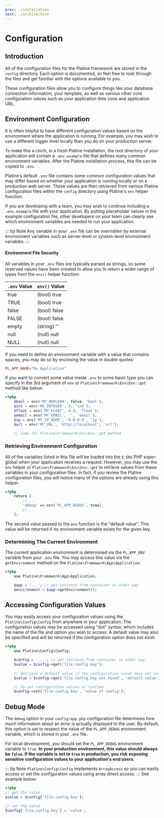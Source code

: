 ```yaml
---
prev: ./installation
next: ./architecture
---
```

# Configuration

## Introduction

All of the configuration files for the Platine framework are stored in the `config` directory. Each option is documented, so feel free to look through the files and get familiar with the options available to you.

These configuration files allow you to configure things like your database connection information, your template, as well as various other core configuration values such as your application time zone and application URL.

## Environment Configuration

It is often helpful to have different configuration values based on the environment where the application is running. For example, you may wish to use a different logger level locally than you do on your production server.

To make this a cinch, in a fresh Platine installation, the root directory of your application will contain a `.env.example` file that defines many common environment variables. After the Platine installation process, this file can be copied to `.env`.

Platine's default `.env` file contains some common configuration values that may differ based on whether your application is running locally or on a production web server. These values are then retrieved from various Platine configuration files within the `config` directory using Platine's `env` helper function.

If you are developing with a team, you may wish to continue including a `.env.example` file with your application. By putting placeholder values in the example configuration file, other developers on your team can clearly see which environment variables are needed to run your application.

::: tip Note
Any variable in your `.env` file can be overridden by external environment variables such as server-level or system-level environment variables.
:::
#### Environment File Security

All variables in your `.env` files are typically parsed as strings, so some reserved values have been created to allow you to return a wider range of types from the `env()` helper function:

| `.env` Value | `env()` Value |
| ------------ | ------------- |
| true         | (bool) true   |
| TRUE         | (bool) true   |
| false        | (bool) false  |
| FALSE        | (bool) false  |
| empty        | (string) ''   |
| null         | (null) null   |
| NULL         | (null) null   |

If you need to define an environment variable with a value that contains spaces, you may do so by enclosing the value in double quotes:

```ini
PL_APP_NAME="My Application"
```

If you want to convert some value inside `.env` to some basic type you can specify in the 3rd argument of `env` or `Platine\Framework\Env\Env::get` method like below:

```php
<?php
    $bool = env('MY_BOOLEAN', false, 'bool');
	$int = env('MY_INTEGER', 0, 'int');
	$float = env('MY_FLOAT', 0.0, 'float');
	$email = env('MY_EMAIL', '', 'email');
	$ip = env('MY_IP_ADDR', '0.0.0.0', 'ip');
	$url = env('MY_URL', 'http://localhost', 'url');
	
	// same for Platine\Framework\Env\Env::get method
```

### Retrieving Environment Configuration

All of the variables listed in this file will be loaded into the `$_ENV` PHP super-global when your application receives a request. However, you may use the `env` helper or `Platine\Framework\Env\Env::get` to retrieve values from these variables in your configuration files. In fact, if you review the Platine configuration files, you will notice many of the options are already using this helper:

```php
<?php
    return [
    	// ...
		'debug' => env('PL_APP_DEBUG', true),
    	// ...
    ];
```

The second value passed to the `env` function is the "default value". This value will be returned if no environment variable exists for the given key.

### Determining The Current Environment

The current application environment is determined via the `PL_APP_ENV` variable from your `.env` file. You may access this value via the `getEnvironment` method on the `Platine\Framework\App\Application`:

```php
<?php
    use Platine\Framework\App\Application;

	$app = '...'; // get instance from container or other way
    $environment = $app->getEnvironment();
```

## Accessing Configuration Values

You may easily access your configuration values using the `Platine\Config\Config` from anywhere in your application. The configuration values may be accessed using "dot" syntax, which includes the name of the file and option you wish to access. A default value may also be specified and will be returned if the configuration option does not exist:

```php
<?php
    use Platine\Config\Config;

	$config = '...'; // get instance from container or other way
    $value = $config->get('file.config.key');
	
	// Retrieve a default value if the configuration value does not exist
	$value = $config->get('file.config.key.not.found', 'default value');

	// To set configuration values at runtime
	$config->set('file.config.key', 'value of config');
```

## Debug Mode

The `debug` option in your `config/app.php` configuration file determines how much information about an error is actually displayed to the user. By default, this option is set to respect the value of the `PL_APP_DEBUG` environment variable, which is stored in your `.env` file.

For local development, you should set the `PL_APP_DEBUG` environment variable to `true`. **In your production environment, this value should always be `false`. If the variable is set to `true` in production, you risk exposing sensitive configuration values to your application's end users.**

::: tip Note
`Platine\Config\Config` implements `ArrayAccess` so you can easily access or set the configuration values using array direct access.
:::
See example below:

```php
<?php
// get the value
$value = $config['file.config.key'];

// set the value
$config['file.config.key'] = 'value';
```

